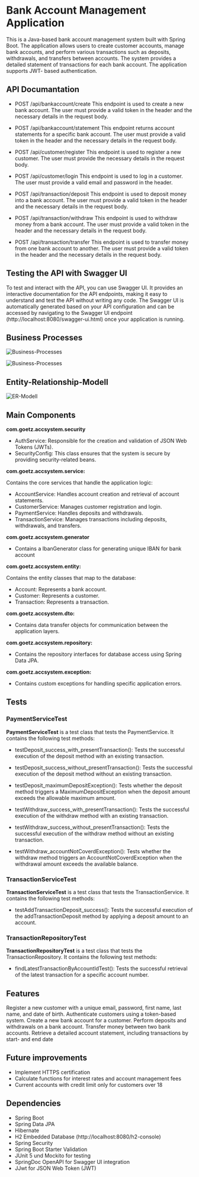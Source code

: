# Bank Account Management Application

This is a Java-based bank account management system built with Spring Boot. The application allows users to create customer accounts, manage bank accounts, and perform various transactions such as deposits, withdrawals, and transfers between accounts. The system provides a detailed statement of transactions for each bank account. The application supports JWT- based authentication.

## API Documantation

* POST /api/bankaccount/create
This endpoint is used to create a new bank account. The user must provide a valid token in the header and the necessary details in the request body.

* POST /api/bankaccount/statement
This endpoint returns account statements for a specific bank account. The user must provide a valid token in the header and the necessary details in the request body.

* POST /api/customer/register
This endpoint is used to register a new customer. The user must provide the necessary details in the request body.

* POST /api/customer/login
This endpoint is used to log in a customer. The user must provide a valid email and password in the header.

* POST /api/transaction/deposit
This endpoint is used to deposit money into a bank account. The user must provide a valid token in the header and the necessary details in the request body.

* POST /api/transaction/withdraw
This endpoint is used to withdraw money from a bank account. The user must provide a valid token in the header and the necessary details in the request body.

* POST /api/transaction/transfer
This endpoint is used to transfer money from one bank account to another. The user must provide a valid token in the header and the necessary details in the request body.

## Testing the API with Swagger UI

To test and interact with the API, you can use Swagger UI. It provides an interactive documentation for the API endpoints, making it easy to understand and test the API without writing any code. The Swagger UI is automatically generated based on your API configuration and can be accessed by navigating to the Swagger UI endpoint 
(http://localhost:8080/swagger-ui.html) once your application is running.

## Business Processes 

![Business-Processes](https://github.com/Jaxon412/bank-acc-app/blob/master/images/business-process-1.png)

![Business-Processes](https://github.com/Jaxon412/bank-acc-app/blob/master/images/business-process-2.png)

## Entity-Relationship-Modell

![ER-Modell](https://github.com/Jaxon412/bank-acc-app/blob/master/images/er-modell.jpg)

## Main Components

__com.goetz.accsystem.security__

* AuthService: Responsible for the creation and validation of JSON Web Tokens (JWTs).
* SecurityConfig: This class ensures that the system is secure by providing security-related beans.

__com.goetz.accsystem.service:__ 

Contains the core services that handle the application logic:

* AccountService: Handles account creation and retrieval of account statements.
* CustomerService: Manages customer registration and login.
* PaymentService: Handles deposits and withdrawals.
* TransactionService: Manages transactions including deposits, withdrawals, and transfers.

__com.goetz.accsystem.generator__

* Contains a IbanGenerator class for generating unique IBAN for bank account

__com.goetz.accsystem.entity:__ 

Contains the entity classes that map to the database:

* Account: Represents a bank account.
* Customer: Represents a customer.
* Transaction: Represents a transaction.

__com.goetz.accsystem.dto:__ 

* Contains data transfer objects for communication between the application layers.

__com.goetz.accsystem.repository:__ 

* Contains the repository interfaces for database access using Spring Data JPA.

__com.goetz.accsystem.exception:__ 

* Contains custom exceptions for handling specific application errors.

## Tests 

### PaymentServiceTest

__PaymentServiceTest__ is a test class that tests the PaymentService. It contains the following test methods:

* testDeposit_success_with_presentTransaction(): Tests the successful execution of the deposit method with an existing transaction.
* testDeposit_success_without_presentTransaction(): Tests the successful execution of the deposit method without an existing transaction.
* testDeposit_maximumDepositException(): Tests whether the deposit method triggers a MaximumDepositException when the deposit amount exceeds the allowable maximum amount.
* testWithdraw_success_with_presentTransaction(): Tests the successful execution of the withdraw method with an existing transaction.
* testWithdraw_success_without_presentTransaction(): Tests the successful execution of the withdraw method without an existing transaction.

* testWithdraw_accountNotCoverdException(): Tests whether the withdraw method triggers an AccountNotCoverdException when the withdrawal amount exceeds the available balance.

### TransactionServiceTest

__TransactionServiceTest__ is a test class that tests the TransactionService. It contains the following test methods:

* testAddTransactionDeposit_success(): Tests the successful execution of the addTransactionDeposit method by applying a deposit amount to an account.

### TransactionRepositoryTest

__TransactionRepositoryTest__ is a test class that tests the TransactionRepository. It contains the following test methods:

* findLatestTransactionByAccountIdTest(): Tests the successful retrieval of the latest transaction for a specific account number.


## Features

Register a new customer with a unique email, password, first name, last name, and date of birth.
Authenticate customers using a token-based system.
Create a new bank account for a customer.
Perform deposits and withdrawals on a bank account.
Transfer money between two bank accounts.
Retrieve a detailed account statement, including transactions by start- and end date

## Future improvements 

* Implement HTTPS certification
* Calculate functions for interest rates and account management fees
* Current accounts with credit limit only for customers over 18


## Dependencies

* Spring Boot
* Spring Data JPA
* Hibernate
* H2 Embedded Database (http://localhost:8080/h2-console)
* Spring Security 
* Spring Boot Starter Validation
* JUnit 5 und Mockito for testing
* SpringDoc OpenAPI for Swagger UI integration
* JJwt for JSON Web Token (JWT) 




